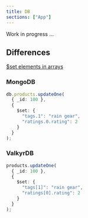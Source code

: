 ```yaml
---
title: DB
sections: ["App"]
---
```


Work in progress ...

## Differences

[$set elements in arrays](https://www.mongodb.com/docs/manual/reference/operator/update/set/#set-elements-in-arrays)

### MongoDB

```ts
db.products.updateOne(
  { _id: 100 },
  {
    $set: {
      "tags.1": "rain gear",
      "ratings.0.rating": 2
    }
  }
);
```

### ValkyrDB

```ts
products.updateOne(
  { _id: 100 },
  {
    $set: {
      "tags[1]": "rain gear",
      "ratings[0].rating": 2
    }
  }
);
```
